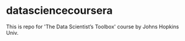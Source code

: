 datasciencecoursera
===================

This is repo for 'The Data Scientist’s Toolbox' course by Johns Hopkins Univ. 
